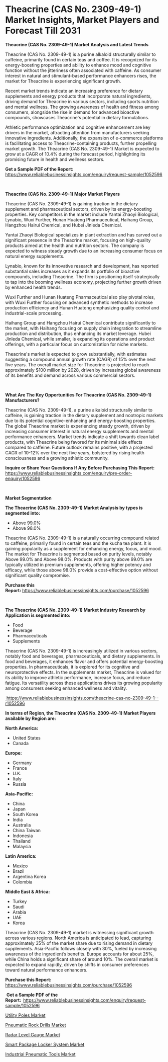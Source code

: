 <p><h1>Theacrine (CAS No. 2309-49-1) Market Insights, Market Players and Forecast Till 2031</h1></p><p><strong>Theacrine (CAS No. 2309-49-1) Market Analysis and Latest Trends</strong></p>
<p><p>Theacrine (CAS No. 2309-49-1) is a purine alkaloid structurally similar to caffeine, primarily found in certain teas and coffee. It is recognized for its energy-boosting properties and ability to enhance mood and cognitive function without the jitteriness often associated with caffeine. As consumer interest in natural and stimulant-based performance enhancers rises, the market for Theacrine is experiencing significant growth. </p><p>Recent market trends indicate an increasing preference for dietary supplements and energy products that incorporate natural ingredients, driving demand for Theacrine in various sectors, including sports nutrition and mental wellness. The growing awareness of health and fitness among consumers, alongside the rise in demand for advanced bioactive compounds, showcases Theacrine's potential in dietary formulations. </p><p>Athletic performance optimization and cognitive enhancement are key drivers in the market, attracting attention from manufacturers seeking innovative ingredients. Additionally, the expansion of e-commerce platforms is facilitating access to Theacrine-containing products, further propelling market growth. The Theacrine (CAS No. 2309-49-1) Market is expected to grow at a CAGR of 10.4% during the forecast period, highlighting its promising future in health and wellness sectors.</p></p>
<p><strong>Get a Sample PDF of the Report:&nbsp;</strong> <a href="https://www.reliablebusinessinsights.com/enquiry/request-sample/1052596?utm_campaign=1847&utm_medium=2&utm_source=Github&utm_content=ia&utm_term=26122024&utm_id=theacrine-cas-no-2309-49-1">https://www.reliablebusinessinsights.com/enquiry/request-sample/1052596</a></p>
<p>&nbsp;</p>
<p><strong>Theacrine (CAS No. 2309-49-1) Major Market Players</strong></p>
<p><p>Theacrine (CAS No. 2309-49-1) is gaining traction in the dietary supplement and pharmaceutical sectors, driven by its energy-boosting properties. Key competitors in the market include Yantai Zhaoyi Biological, Lynabio, Wuxi Further, Hunan Huateng Pharmaceutical, Haihang Group, Hangzhou Hairui Chemical, and Hubei Jinleda Chemical.</p><p>Yantai Zhaoyi Biological specializes in plant extraction and has carved out a significant presence in the Theacrine market, focusing on high-quality products aimed at the health and nutrition sectors. The company is expected to witness steady growth due to an increasing consumer focus on natural energy supplements.</p><p>Lynabio, known for its innovative research and development, has reported substantial sales increases as it expands its portfolio of bioactive compounds, including Theacrine. The firm is positioning itself strategically to tap into the booming wellness economy, projecting further growth driven by enhanced health trends.</p><p>Wuxi Further and Hunan Huateng Pharmaceutical also play pivotal roles, with Wuxi Further focusing on advanced synthetic methods to increase production efficiency and Hunan Huateng emphasizing quality control and industrial-scale processing.</p><p>Haihang Group and Hangzhou Hairui Chemical contribute significantly to the market, with Haihang focusing on supply chain integration to streamline production and distribution, thus enhancing its market leverage. Hubei Jinleda Chemical, while smaller, is expanding its operations and product offerings, with a particular focus on customization for niche markets.</p><p>Theacrine's market is expected to grow substantially, with estimates suggesting a compound annual growth rate (CAGR) of 15% over the next five years. The overall market size for Theacrine is projected to reach approximately $100 million by 2028, driven by increasing global awareness of its benefits and demand across various commercial sectors.</p></p>
<p>&nbsp;</p>
<p><strong>What Are The Key Opportunities For Theacrine (CAS No. 2309-49-1) Manufacturers?</strong></p>
<p><p>Theacrine (CAS No. 2309-49-1), a purine alkaloid structurally similar to caffeine, is gaining traction in the dietary supplement and nootropic markets due to its potential cognitive-enhancing and energy-boosting properties. The global Theacrine market is experiencing steady growth, driven by increasing consumer interest in natural energy supplements and mental performance enhancers. Market trends indicate a shift towards clean label products, with Theacrine being favored for its minimal side effects compared to caffeine. Future outlook remains positive, with a projected CAGR of 10-12% over the next five years, bolstered by rising health consciousness and a growing athletic community.</p></p>
<p><strong>Inquire or Share Your Questions If Any Before Purchasing This Report:</strong> <a href="https://www.reliablebusinessinsights.com/enquiry/pre-order-enquiry/1052596?utm_campaign=1847&utm_medium=2&utm_source=Github&utm_content=ia&utm_term=26122024&utm_id=theacrine-cas-no-2309-49-1">https://www.reliablebusinessinsights.com/enquiry/pre-order-enquiry/1052596</a></p>
<p>&nbsp;</p>
<p><strong>Market Segmentation</strong></p>
<p><strong>The Theacrine (CAS No. 2309-49-1) Market Analysis by types is segmented into:</strong></p>
<p><ul><li>Above 99.0%</li><li>Above 98.0%</li></ul></p>
<p><p>Theacrine (CAS No. 2309-49-1) is a naturally occurring compound related to caffeine, primarily found in certain teas and the kucha tea plant. It is gaining popularity as a supplement for enhancing energy, focus, and mood. The market for Theacrine is segmented based on purity levels, notably Above 99.0% and Above 98.0%. Products with purity above 99.0% are typically utilized in premium supplements, offering higher potency and efficacy, while those above 98.0% provide a cost-effective option without significant quality compromise.</p></p>
<p><strong>Purchase this Report:&nbsp;</strong><a href="https://www.reliablebusinessinsights.com/purchase/1052596?utm_campaign=1847&utm_medium=2&utm_source=Github&utm_content=ia&utm_term=26122024&utm_id=theacrine-cas-no-2309-49-1">https://www.reliablebusinessinsights.com/purchase/1052596</a></p>
<p>&nbsp;</p>
<p><strong>The Theacrine (CAS No. 2309-49-1) Market Industry Research by Application is segmented into:</strong></p>
<p><ul><li>Food</li><li>Beverage</li><li>Pharmaceuticals</li><li>Supplements</li></ul></p>
<p><p>Theacrine (CAS No. 2309-49-1) is increasingly utilized in various sectors, notably food and beverages, pharmaceuticals, and dietary supplements. In food and beverages, it enhances flavor and offers potential energy-boosting properties. In pharmaceuticals, it is explored for its cognitive and neuroprotective effects. In the supplements market, Theacrine is valued for its ability to improve athletic performance, increase focus, and reduce fatigue. Its versatility across these applications drives its growing popularity among consumers seeking enhanced wellness and vitality.</p></p>
<p><a href="https://www.reliablebusinessinsights.com/theacrine-cas-no-2309-49-1--r1052596?utm_campaign=1847&utm_medium=2&utm_source=Github&utm_content=ia&utm_term=26122024&utm_id=theacrine-cas-no-2309-49-1">&nbsp;https://www.reliablebusinessinsights.com/theacrine-cas-no-2309-49-1--r1052596</a></p>
<p><strong>In terms of Region, the Theacrine (CAS No. 2309-49-1) Market Players available by Region are:</strong></p>
<p>
    <p> <strong> North America: </strong>
        <ul>
            <li>United States</li>
            <li>Canada</li>
        </ul>
        </p> 
    <p> <strong> Europe: </strong>
        <ul>
            <li>Germany</li>
            <li>France</li>
            <li>U.K.</li>
            <li>Italy</li>
            <li>Russia</li>
        </ul>
        </p> 
    <p> <strong> Asia-Pacific: </strong>
        <ul>
            <li>China</li>
            <li>Japan</li>
            <li>South Korea</li>
            <li>India</li>
            <li>Australia</li>
            <li>China Taiwan</li>
            <li>Indonesia</li>
            <li>Thailand</li>
            <li>Malaysia</li>
        </ul>
        </p> 
    <p> <strong> Latin America: </strong>
        <ul>
            <li>Mexico</li>
            <li>Brazil</li>
            <li>Argentina Korea</li>
            <li>Colombia</li>
        </ul>
        </p> 
    <p> <strong> Middle East & Africa: </strong>
        <ul>
            <li>Turkey</li>
            <li>Saudi</li>
            <li>Arabia</li>
            <li>UAE</li>
            <li>Korea</li>
        </ul>
    </p>
    </p>
<p><p>Theacrine (CAS No. 2309-49-1) market is witnessing significant growth across various regions. North America is anticipated to lead, capturing approximately 35% of the market share due to rising demand in dietary supplements. Asia-Pacific follows closely with 30%, fueled by increasing awareness of the ingredient’s benefits. Europe accounts for about 25%, while China holds a significant share of around 10%. The overall market is expected to expand rapidly, driven by shifts in consumer preferences toward natural performance enhancers.</p></p>
<p><strong>Purchase this Report: </strong><a href="https://www.reliablebusinessinsights.com/purchase/1052596?utm_campaign=1847&utm_medium=2&utm_source=Github&utm_content=ia&utm_term=26122024&utm_id=theacrine-cas-no-2309-49-1">https://www.reliablebusinessinsights.com/purchase/1052596</a></p>
<p>&nbsp;<strong>Get a Sample PDF of the Report:&nbsp;&nbsp;</strong><a href="https://www.reliablebusinessinsights.com/enquiry/request-sample/1052596?utm_campaign=1847&utm_medium=2&utm_source=Github&utm_content=ia&utm_term=26122024&utm_id=theacrine-cas-no-2309-49-1">https://www.reliablebusinessinsights.com/enquiry/request-sample/1052596</a></p>
<p><strong></strong></p>
<p><p><a href="https://github.com/bornergabrielle89/Market-Research-Report-List-1/blob/main/utility-poles-market.md?utm_campaign=1847&utm_medium=2&utm_source=Github&utm_content=ia&utm_term=26122024&utm_id=theacrine-cas-no-2309-49-1">Utility Poles Market</a></p><p><a href="https://www.linkedin.com/pulse/key-trends-fueling-pneumatic-rock-drills-market-growth-from-2024-2031-3jadf?utm_campaign=1847&utm_medium=2&utm_source=Github&utm_content=ia&utm_term=26122024&utm_id=theacrine-cas-no-2309-49-1">Pneumatic Rock Drills Market</a></p><p><a href="https://github.com/comasnickie/Market-Research-Report-List-1/blob/main/radar-level-gauge-market.md?utm_campaign=1847&utm_medium=2&utm_source=Github&utm_content=ia&utm_term=26122024&utm_id=theacrine-cas-no-2309-49-1">Radar Level Gauge Market</a></p><p><a href="https://www.linkedin.com/pulse/extensive-study-global-smart-package-locker-system-market-share-nzjif?utm_campaign=1847&utm_medium=2&utm_source=Github&utm_content=ia&utm_term=26122024&utm_id=theacrine-cas-no-2309-49-1">Smart Package Locker System Market</a></p><p><a href="https://www.linkedin.com/pulse/industrial-pneumatic-tools-market-trends-assessmentthe-markets-cwwce?utm_campaign=1847&utm_medium=2&utm_source=Github&utm_content=ia&utm_term=26122024&utm_id=theacrine-cas-no-2309-49-1">Industrial Pneumatic Tools Market</a></p></p>